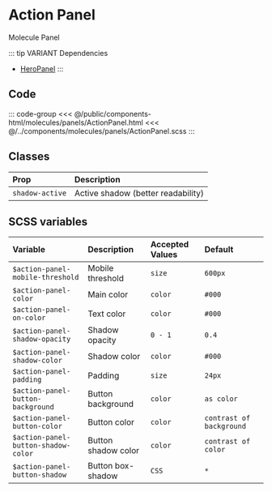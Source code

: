 # Action Panel
<Badge type="info">Molecule</Badge> <Badge type="info">Panel</Badge>

::: tip VARIANT Dependencies
- [HeroPanel](/molecules/panels/HeroPanel)
:::

## Code

<div class="dev-section">
    <!--@include: ../../public/components-html/molecules/panels/ActionPanel.html -->
</div>

::: code-group
<<< @/public/components-html/molecules/panels/ActionPanel.html
<<< @/../components/molecules/panels/ActionPanel.scss
:::

## Classes

| Prop             | Description                                     |
|:-----------------|:------------------------------------------------|
| `shadow-active`  | Active shadow (better readability)              |

## SCSS variables

| Variable                            | Description         | Accepted Values | Default                  |
|:------------------------------------|:--------------------|:----------------|:-------------------------|
| `$action-panel-mobile-threshold`    | Mobile threshold    | `size`          | `600px`                  |
| `$action-panel-color`               | Main color          | `color`         | `#000`                   |
| `$action-panel-on-color`            | Text color          | `color`         | `#000`                   |
| `$action-panel-shadow-opacity`      | Shadow opacity      | `0 - 1`         | `0.4`                    |
| `$action-panel-shadow-color`        | Shadow color        | `color`         | `#000`                   |
| `$action-panel-padding`             | Padding             | `size`          | `24px`                   |
| `$action-panel-button-background`   | Button background   | `color`         | `as color`               |
| `$action-panel-button-color`        | Button color        | `color`         | `contrast of background` |
| `$action-panel-button-shadow-color` | Button shadow color | `color`         | `contrast of color`      |
| `$action-panel-button-shadow`       | Button box-shadow   | `CSS`           | `*`                      |


<style lang="scss">
@import "docs/theme.scss";

// $action-panel-color: $primary-color;

@import "components/molecules/panels/ActionPanel.scss";
</style>